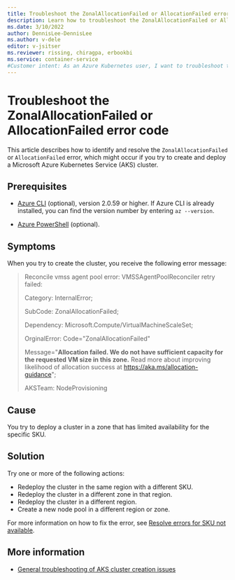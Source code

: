 ```yaml
---
title: Troubleshoot the ZonalAllocationFailed or AllocationFailed error
description: Learn how to troubleshoot the ZonalAllocationFailed or AllocationFailed error when you try to create and deploy an Azure Kubernetes Service (AKS) cluster.
ms.date: 3/10/2022
author: DennisLee-DennisLee
ms.author: v-dele
editor: v-jsitser
ms.reviewer: rissing, chiragpa, erbookbi
ms.service: container-service
#Customer intent: As an Azure Kubernetes user, I want to troubleshoot the ZonalAllocationFailed or AllocationFailed error code so that I can successfully create and deploy an Azure Kubernetes Service (AKS) cluster.
---
```

# Troubleshoot the ZonalAllocationFailed or AllocationFailed error code

This article describes how to identify and resolve the `ZonalAllocationFailed` or `AllocationFailed` error, which might occur if you try to create and deploy a Microsoft Azure Kubernetes Service (AKS) cluster.

## Prerequisites

- [Azure CLI](/cli/azure/install-azure-cli) (optional), version 2.0.59 or higher. If Azure CLI is already installed, you can find the version number by entering `az --version`.

- [Azure PowerShell](/powershell/azure/install-az-ps) (optional).

## Symptoms

When you try to create the cluster, you receive the following error message:

> Reconcile vmss agent pool error: VMSSAgentPoolReconciler retry failed:
>
> Category: InternalError;
>
> SubCode: ZonalAllocationFailed;
>
> Dependency: Microsoft.Compute/VirtualMachineScaleSet;
>
> OrginalError: Code="ZonalAllocationFailed"
>
> Message="**Allocation failed. We do not have sufficient capacity for the requested VM size in this zone.** Read more about improving likelihood of allocation success at <https://aka.ms/allocation-guidance>";
>
> AKSTeam: NodeProvisioning

## Cause

You try to deploy a cluster in a zone that has limited availability for the specific SKU.

## Solution

Try one or more of the following actions:

- Redeploy the cluster in the same region with a different SKU.
- Redeploy the cluster in a different zone in that region.
- Redeploy the cluster in a different region.
- Create a new node pool in a different region or zone.

For more information on how to fix the error, see [Resolve errors for SKU not available](/azure/azure-resource-manager/troubleshooting/error-sku-not-available).

## More information

- [General troubleshooting of AKS cluster creation issues](troubleshoot-aks-cluster-creation-issues.md)
